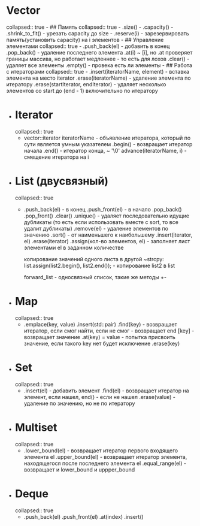 # Vector
collapsed:: true
	- ## Память
	  collapsed:: true
		- .size()
		- .capacity()
		- .shrink_to_fit() - урезать capacity до size
		- .reserve(i) - зарезервировать память(установить capacity) на i элементов
	- ## Управление элементами
	  collapsed:: true
		- .push_back(el) - добавить в конец
		  .pop_back() - удаление последнего элемента
		  .at(i) ~ [i], но .at проверяет границы массива, но работает медленнее - то есть для лохов
		  .clear() - удаляет все элементы
		  .empty() - провека есть ли элементы
	- ## Работа с итераторами
	  collapsed:: true
		- .insert(iteratorName, element) - вставка элемента на место iterator
		  .erase(iteratorName) - удаление элемента по итератору
		  .erase(startIterator, endIterator) - удаляет несколько элементов со start до (end - 1) включительно по итератору
- # Iterator
  collapsed:: true
	- vector<type>::iterator iteratorName - объявление итератора, который по сути является умным указателем
	  .begin() - возвращает итератор начала
	  .end() - итератор конца, ~ '\0'
	  advance(iteratorName, i) - смещение итератора на i
- # List (двусвязный)
  collapsed:: true
	- .push_back(el) - в конец
	  .push_front(el) - в начало
	  .pop_back()
	  .pop_front()
	  .clear()
	  .unique() - удаляет последовательно идущие дубликаты (то есть если использовать вместе с sort, то все удалит дубликаты)
	  .remove(el) - удаление элементов по значению
	  .sort() - от наименьшего к наибольшему
	  .insert(iterator, el)
	  .erase(iterator)
	  .assign(кол-во элементов, el) - заполняет лист элементами el в заданном количествe
	  
	  копирование значений одного листа в другой ~strcpy:
	  list.assign(list2.begin(), list2.end()); - копирование list2 в list
	  
	  forward_list - односвязный список, такие же методы +-
- # Map
  collapsed:: true
	- .emplace(key, value)
	  .insert(std::pair)
	  .find(key) - возвращает итератор, если смог найти, если не смог - возвращает end
	  [key] - возвращает значение
	  .at(key) = value - попытка присвоить значение, если такого key нет будет исключение
	  .erase(key)
- # Set
  collapsed:: true
	- .insert(el) - добавить элемент
	  .find(el) - возвращает итератор на элемент, если нашел, end() - если не нашел
	  .erase(value) - удаление по значению, но не по итератору
- # Multiset
  collapsed:: true
	- .lower_bound(el) - возвращает итератор первого входящего элемента el
	  .upper_bound(el) - возвращает итератор элемента, находящегося после последнего элемента el
	  .equal_range(el) - возвращает и lower_bound и uppper_bound
- # Deque
  collapsed:: true
	- .push_back(el)
	  .push_front(el)
	  .at(index)
	  .insert()